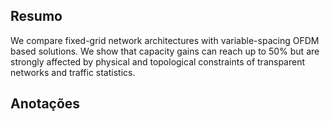 ## Resumo

We compare fixed-grid network architectures with variable-spacing OFDM based solutions. We show that capacity gains can reach up to 50% but are strongly affected by physical and topological constraints of transparent networks and traffic statistics.

## Anotações